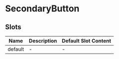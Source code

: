 # SecondaryButton

## Slots

<!-- @vuese:SecondaryButton:slots:start -->
|Name|Description|Default Slot Content|
|---|---|---|
|default|-|-|

<!-- @vuese:SecondaryButton:slots:end -->


